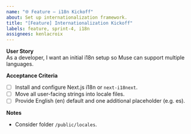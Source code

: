 ```yaml
---
name: "🌐 Feature – i18n Kickoff"
about: Set up internationalization framework.
title: "[Feature] Internationalization Kickoff"
labels: feature, sprint-4, i18n
assignees: kenlacroix
---
```


**User Story**  
As a developer, I want an initial i18n setup so Muse can support multiple languages.

**Acceptance Criteria**  
- [ ] Install and configure Next.js i18n or `next-i18next`.  
- [ ] Move all user-facing strings into locale files.  
- [ ] Provide English (en) default and one additional placeholder (e.g. es).

**Notes**  
- Consider folder `/public/locales`.

